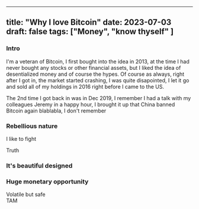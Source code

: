
---
title: "Why I love Bitcoin"
date: 2023-07-03
draft: false
tags: ["Money", "know thyself" ]
---

### Intro 
I'm a veteran of Bitcoin, I first bought into the idea in 2013, at the time I had never bought any stocks or other financial assets, but I liked the idea of desentialized money and of course the hypes. Of course as always, right after I got in, the market started crashing, I was quite disapointed, I let it go and sold all of my holdings in 2016 right before I came to the US. 

The 2nd time I got back in was in Dec 2019, I remember I had a talk with my colleagues Jeremy in a happy hour, I brought it up that China banned Bitcoin again blablabla, I don't remember     


### Rebellious nature 
I like to fight 

Truth



### It's beautiful designed  


### Huge monetary opportunity 
Volatile but safe  
TAM 


